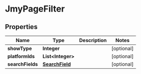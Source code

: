 

# JmyPageFilter


## Properties

Name | Type | Description | Notes
------------ | ------------- | ------------- | -------------
**showType** | **Integer** |  |  [optional]
**platformIds** | **List&lt;Integer&gt;** |  |  [optional]
**searchFields** | [**SearchField**](SearchField.md) |  |  [optional]



